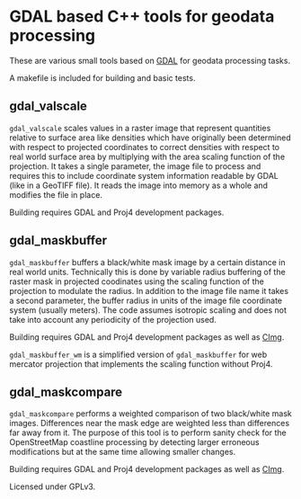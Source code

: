 
GDAL based C++ tools for geodata processing
===========================================

These are various small tools based on [GDAL](https://gdal.org/) for
geodata processing tasks.

A makefile is included for building and basic tests.

gdal_valscale
-------------

`gdal_valscale` scales values in a raster image that represent quantities
relative to surface area like densities which have originally been determined
with respect to projected coordinates to correct densities with respect
to real world surface area by multiplying with the area scaling function of
the projection.  It takes a single parameter, the image file to process and
requires this to include coordinate system information readable by GDAL
(like in a GeoTIFF file).  It reads the image into memory as a whole and
modifies the file in place.

Building requires GDAL and Proj4 development packages.


gdal_maskbuffer
---------------

`gdal_maskbuffer` buffers a black/white mask image by a certain distance
in real world units.  Technically this is done by variable radius buffering
of the raster mask in projected coodinates using the scaling function of the
projection to modulate the radius.  In addition to the image file name it
takes a second parameter, the buffer radius in units of the image file
coordinate system (usually meters).  The code assumes isotropic scaling and
does not take into account any periodicity of the projection used.

Building requires GDAL and Proj4 development packages as well as
[CImg](http://cimg.eu/).

`gdal_maskbuffer_wm` is a simplified version of `gdal_maskbuffer` for web
mercator projection that implements the scaling function without Proj4.

gdal_maskcompare
----------------

`gdal_maskcompare` performs a weighted comparison of two black/white mask
images.  Differences near the mask edge are weighted less than differences
far away from it.  The purpose of this tool is to perform sanity check for
the OpenStreetMap coastline processing by detecting larger erroneous
modifications but at the same time allowing smaller changes.

Building requires GDAL and Proj4 development packages as well as
[CImg](http://cimg.eu/).

Licensed under GPLv3.


